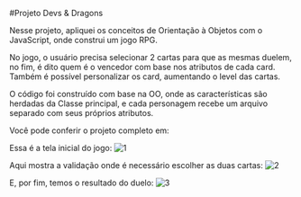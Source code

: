 #Projeto Devs & Dragons

Nesse projeto, apliquei os conceitos de Orientação à Objetos com o JavaScript, onde construi um jogo RPG. 

No jogo, o usuário precisa selecionar 2 cartas para que as mesmas duelem, no fim, é dito quem é o vencedor com base nos atributos de cada card. 
Também é possível personalizar os card, aumentando o level das cartas.

O código foi construído com base na OO, onde as características são herdadas da Classe principal, e cada personagem recebe um arquivo separado com seus próprios atributos. 

Você pode conferir o projeto completo em: 

Essa é a tela inicial do jogo: 
![1](https://user-images.githubusercontent.com/95857175/226760543-d443d462-0acc-440d-b1a8-c6ece673d7a2.png#vitrinedev)

Aqui mostra a validação onde é necessário escolher as duas cartas:
![2](https://user-images.githubusercontent.com/95857175/226760571-9cf4866b-44e4-4741-8ae1-a9924f2aecc7.png#vitrinedev)

E, por fim, temos o resultado do duelo:
![3](https://user-images.githubusercontent.com/95857175/226760583-5e8650fa-2dc5-42ad-88b0-58d643b925b3.png#vitrinedev)



